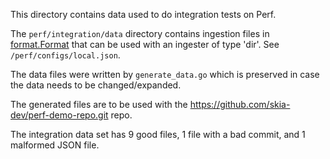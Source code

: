 This directory contains data used to do integration tests on Perf.

The `perf/integration/data` directory contains ingestion files in
[format.Format](https://pkg.go.dev/go.skia.org/infra/perf/go/ingest/format?tab=doc#Format)
that can be used with an ingester of type 'dir'. See `/perf/configs/local.json`.

The data files were written by `generate_data.go` which is preserved in case the
data needs to be changed/expanded.

The generated files are to be used with the
https://github.com/skia-dev/perf-demo-repo.git repo.

The integration data set has 9 good files, 1 file with a bad commit, and 1
malformed JSON file.
